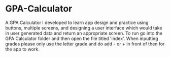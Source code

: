 # GPA-Calculator
A GPA Calculator I developed to learn app design and practice using buttons, multiple screens, and designing a user interface which would take in user generated data and return an appropriate screen.
To run go into the GPA Calculator folder and then open the file titled 'index'. When inputting grades please only use the letter grade and do add - or + in front of then for the app to work.
